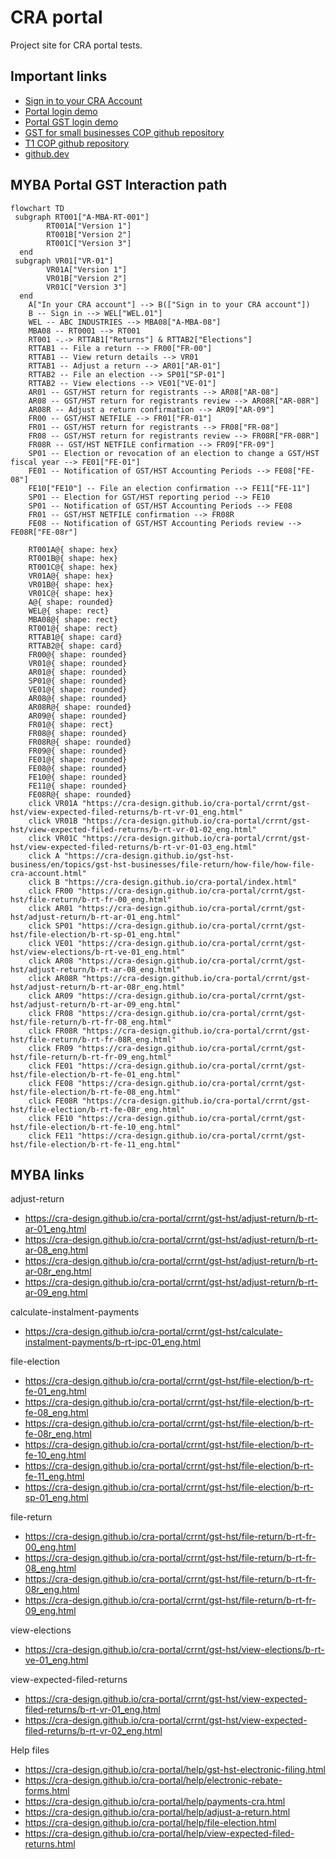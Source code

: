 # CRA portal

Project site for CRA portal tests. 

## Important links

- [Sign in to your CRA Account](https://cra-design.github.io/cra-portal/index.html)
- [Portal login demo](https://psi3b8.axshare.com/wel-01_eng.html)
- [Portal GST login demo](https://psi3b8.axshare.com/wel-01_GST_eng.html)
- [GST for small businesses COP github repository](https://github.com/cra-design/gst-hst-business/)
- [T1 COP github repository](https://github.com/cra-design/T1-cop/)
- [github.dev](https://github.dev/cra-design/cra-portal/blob/main/)

## MYBA Portal GST Interaction path

```mermaid
flowchart TD
 subgraph RT001["A-MBA-RT-001"]
        RT001A["Version 1"]
        RT001B["Version 2"]
        RT001C["Version 3"]
  end
 subgraph VR01["VR-01"]
        VR01A["Version 1"]
        VR01B["Version 2"]
        VR01C["Version 3"]
  end
    A["In your CRA account"] --> B(["Sign in to your CRA account"])
    B -- Sign in --> WEL["WEL.01"]
    WEL -- ABC INDUSTRIES --> MBA08["A-MBA-08"]
    MBA08 -- RT0001 --> RT001
    RT001 -.-> RTTAB1["Returns"] & RTTAB2["Elections"]
    RTTAB1 -- File a return --> FR00["FR-00"]
    RTTAB1 -- View return details --> VR01
    RTTAB1 -- Adjust a return --> AR01["AR-01"]
    RTTAB2 -- File an election --> SP01["SP-01"]
    RTTAB2 -- View elections --> VE01["VE-01"]
    AR01 -- GST/HST return for registrants --> AR08["AR-08"]
    AR08 -- GST/HST return for registrants review --> AR08R["AR-08R"]
    AR08R -- Adjust a return confirmation --> AR09["AR-09"]
    FR00 -- GST/HST NETFILE --> FR01["FR-01"]
    FR01 -- GST/HST return for registrants --> FR08["FR-08"]
    FR08 -- GST/HST return for registrants review --> FR08R["FR-08R"]
    FR08R -- GST/HST NETFILE confirmation --> FR09["FR-09"]
    SP01 -- Election or revocation of an election to change a GST/HST fiscal year --> FE01["FE-01"]
    FE01 -- Notification of GST/HST Accounting Periods --> FE08["FE-08"]
    FE10["FE10"] -- File an election confirmation --> FE11["FE-11"]
    SP01 -- Election for GST/HST reporting period --> FE10
    SP01 -- Notification of GST/HST Accounting Periods --> FE08
    FR01 -- GST/HST NETFILE confirmation --> FR08R
    FE08 -- Notification of GST/HST Accounting Periods review --> FE08R["FE-08r"]

    RT001A@{ shape: hex}
    RT001B@{ shape: hex}
    RT001C@{ shape: hex}
    VR01A@{ shape: hex}
    VR01B@{ shape: hex}
    VR01C@{ shape: hex}
    A@{ shape: rounded}
    WEL@{ shape: rect}
    MBA08@{ shape: rect}
    RT001@{ shape: rect}
    RTTAB1@{ shape: card}
    RTTAB2@{ shape: card}
    FR00@{ shape: rounded}
    VR01@{ shape: rounded}
    AR01@{ shape: rounded}
    SP01@{ shape: rounded}
    VE01@{ shape: rounded}
    AR08@{ shape: rounded}
    AR08R@{ shape: rounded}
    AR09@{ shape: rounded}
    FR01@{ shape: rect}
    FR08@{ shape: rounded}
    FR08R@{ shape: rounded}
    FR09@{ shape: rounded}
    FE01@{ shape: rounded}
    FE08@{ shape: rounded}
    FE10@{ shape: rounded}
    FE11@{ shape: rounded}
    FE08R@{ shape: rounded}
    click VR01A "https://cra-design.github.io/cra-portal/crrnt/gst-hst/view-expected-filed-returns/b-rt-vr-01_eng.html"
    click VR01B "https://cra-design.github.io/cra-portal/crrnt/gst-hst/view-expected-filed-returns/b-rt-vr-01-02_eng.html"
    click VR01C "https://cra-design.github.io/cra-portal/crrnt/gst-hst/view-expected-filed-returns/b-rt-vr-01-03_eng.html"
    click A "https://cra-design.github.io/gst-hst-business/en/topics/gst-hst-businesses/file-return/how-file/how-file-cra-account.html"
    click B "https://cra-design.github.io/cra-portal/index.html"
    click FR00 "https://cra-design.github.io/cra-portal/crrnt/gst-hst/file-return/b-rt-fr-00_eng.html"
    click AR01 "https://cra-design.github.io/cra-portal/crrnt/gst-hst/adjust-return/b-rt-ar-01_eng.html"
    click SP01 "https://cra-design.github.io/cra-portal/crrnt/gst-hst/file-election/b-rt-sp-01_eng.html"
    click VE01 "https://cra-design.github.io/cra-portal/crrnt/gst-hst/view-elections/b-rt-ve-01_eng.html"
    click AR08 "https://cra-design.github.io/cra-portal/crrnt/gst-hst/adjust-return/b-rt-ar-08_eng.html"
    click AR08R "https://cra-design.github.io/cra-portal/crrnt/gst-hst/adjust-return/b-rt-ar-08r_eng.html"
    click AR09 "https://cra-design.github.io/cra-portal/crrnt/gst-hst/adjust-return/b-rt-ar-09_eng.html"
    click FR08 "https://cra-design.github.io/cra-portal/crrnt/gst-hst/file-return/b-rt-fr-08_eng.html"
    click FR08R "https://cra-design.github.io/cra-portal/crrnt/gst-hst/file-return/b-rt-fr-08R_eng.html"
    click FR09 "https://cra-design.github.io/cra-portal/crrnt/gst-hst/file-return/b-rt-fr-09_eng.html"
    click FE01 "https://cra-design.github.io/cra-portal/crrnt/gst-hst/file-election/b-rt-fe-01_eng.html"
    click FE08 "https://cra-design.github.io/cra-portal/crrnt/gst-hst/file-election/b-rt-fe-08_eng.html"
    click FE08R "https://cra-design.github.io/cra-portal/crrnt/gst-hst/file-election/b-rt-fe-08r_eng.html"
    click FE10 "https://cra-design.github.io/cra-portal/crrnt/gst-hst/file-election/b-rt-fe-10_eng.html"
    click FE11 "https://cra-design.github.io/cra-portal/crrnt/gst-hst/file-election/b-rt-fe-11_eng.html"

```

## MYBA links

adjust-return

- https://cra-design.github.io/cra-portal/crrnt/gst-hst/adjust-return/b-rt-ar-01_eng.html
- https://cra-design.github.io/cra-portal/crrnt/gst-hst/adjust-return/b-rt-ar-08_eng.html
- https://cra-design.github.io/cra-portal/crrnt/gst-hst/adjust-return/b-rt-ar-08r_eng.html
- https://cra-design.github.io/cra-portal/crrnt/gst-hst/adjust-return/b-rt-ar-09_eng.html

calculate-instalment-payments

- https://cra-design.github.io/cra-portal/crrnt/gst-hst/calculate-instalment-payments/b-rt-ipc-01_eng.html

file-election

- https://cra-design.github.io/cra-portal/crrnt/gst-hst/file-election/b-rt-fe-01_eng.html
- https://cra-design.github.io/cra-portal/crrnt/gst-hst/file-election/b-rt-fe-08_eng.html
- https://cra-design.github.io/cra-portal/crrnt/gst-hst/file-election/b-rt-fe-08r_eng.html
- https://cra-design.github.io/cra-portal/crrnt/gst-hst/file-election/b-rt-fe-10_eng.html
- https://cra-design.github.io/cra-portal/crrnt/gst-hst/file-election/b-rt-fe-11_eng.html
- https://cra-design.github.io/cra-portal/crrnt/gst-hst/file-election/b-rt-sp-01_eng.html

file-return

- https://cra-design.github.io/cra-portal/crrnt/gst-hst/file-return/b-rt-fr-00_eng.html
- https://cra-design.github.io/cra-portal/crrnt/gst-hst/file-return/b-rt-fr-08_eng.html
- https://cra-design.github.io/cra-portal/crrnt/gst-hst/file-return/b-rt-fr-08r_eng.html
- https://cra-design.github.io/cra-portal/crrnt/gst-hst/file-return/b-rt-fr-09_eng.html

view-elections

- https://cra-design.github.io/cra-portal/crrnt/gst-hst/view-elections/b-rt-ve-01_eng.html

view-expected-filed-returns

- https://cra-design.github.io/cra-portal/crrnt/gst-hst/view-expected-filed-returns/b-rt-vr-01_eng.html
- https://cra-design.github.io/cra-portal/crrnt/gst-hst/view-expected-filed-returns/b-rt-vr-02_eng.html

Help files

- https://cra-design.github.io/cra-portal/help/gst-hst-electronic-filing.html
- https://cra-design.github.io/cra-portal/help/electronic-rebate-forms.html
- https://cra-design.github.io/cra-portal/help/payments-cra.html
- https://cra-design.github.io/cra-portal/help/adjust-a-return.html
- https://cra-design.github.io/cra-portal/help/file-election.html
- https://cra-design.github.io/cra-portal/help/view-expected-filed-returns.html
